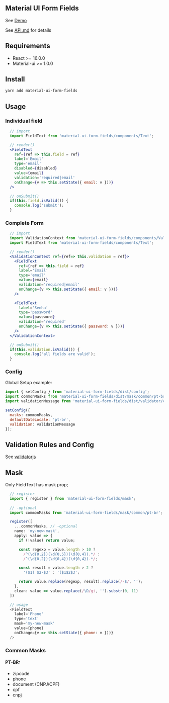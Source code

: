 Material UI Form Fields
-----------------------

See [Demo](https://danieloprado.github.io/material-ui-form-fields)

See [API.md](https://github.com/danieloprado/material-ui-form-fields/blob/master/API.md) for details

## Requirements 

* React >= 16.0.0
* Material-ui >= 1.0.0

## Install

```bash
yarn add material-ui-form-fields
```

## Usage

### Individual field

```jsx
  // import
  import FieldText from 'material-ui-form-fields/components/Text';

  // render()
  <FieldText
    ref={ref => this.field = ref}
    label='Email'
    type='email'
    disabled={disabled}
    value={email}
    validation='required|email'
    onChange={v => this.setState({ email: v }))}
  />

  // onSubmit()
  if(this.field.isValid()) { 
    console.log('submit');
  }
```

### Complete Form

```jsx
  // import
  import ValidationContext from 'material-ui-form-fields/components/ValidationContext';
  import FieldText from 'material-ui-form-fields/components/Text';

  // render()
  <ValidationContext ref={ref=> this.validation = ref}>
    <FieldText
      ref={ref => this.field = ref}
      label='Email'
      type='email'
      value={email}
      validation='required|email'
      onChange={v => this.setState({ email: v }))}
    />

    <FieldText
      label='Senha'
      type='password'
      value={password}
      validation='required'
      onChange={v => this.setState({ password: v }))}
    />
  </ValidationContext>

  // onSubmit()
  if(this.validation.isValid()) { 
    console.log('all fields are valid');
  }
```

### Config

Global Setup example:

```js
import { setConfig } from 'material-ui-form-fields/dist/config';
import commonMasks from 'material-ui-form-fields/dist/mask/common/pt-br';
import validationMessage from 'material-ui-form-fields/dist/validator/custom-languages/pt-br';

setConfig({
  masks: commonMasks,
  defaultDateLocale: 'pt-br',
  validation: validationMessage
});
```

## Validation Rules and Config

See [validatorjs](https://github.com/skaterdav85/validatorjs)

## Mask

Only FieldText has mask prop;

```js
  // register
  import { register } from 'material-ui-form-fields/mask';
   
  // -optional
  import commonMasks from 'material-ui-form-fields/mask/common/pt-br';

  register([
    ...commonMasks, // -optional
    name: 'my-new-mask',
    apply: value => {
      if (!value) return value;

      const regexp = value.length > 10 ?
        /^(\d{0,2})(\d{0,5})(\d{0,4}).*/ :
        /^(\d{0,2})(\d{0,4})(\d{0,4}).*/;

      const result = value.length > 2 ?
        '($1) $2-$3' : '($1$2$3';

      return value.replace(regexp, result).replace(/-$/, '');
    },
    clean: value => value.replace(/\D/gi, '').substr(0, 11)
  ])

  // usage
  <FieldText
    label='Phone'
    type='text'
    mask='my-new-mask'
    value={phone}
    onChange={v => this.setState({ phone: v }))}
  />
```

### Common Masks

#### PT-BR:

* zipcode
* phone
* document (CNPJ/CPF)
* cpf
* cnpj